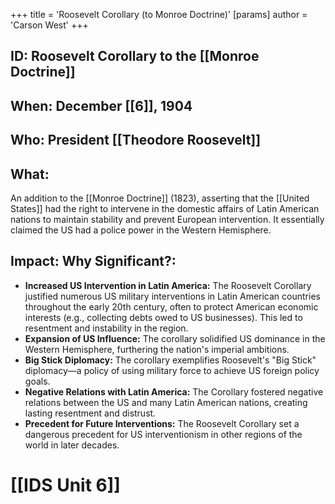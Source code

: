 +++
 title = 'Roosevelt Corollary (to Monroe Doctrine)'
[params]
	author = 'Carson West'
+++
## ID: Roosevelt Corollary to the [[Monroe Doctrine]]

## When: December [[6]], 1904

## Who:  President [[Theodore Roosevelt]]

## What:  
An addition to the [[Monroe Doctrine]] (1823), asserting that the [[United States]] had the right to intervene in the domestic affairs of Latin American nations to maintain stability and prevent European intervention.  It essentially claimed the US had a police power in the Western Hemisphere.

## Impact: Why Significant?:
* **Increased US Intervention in Latin America:** The Roosevelt Corollary justified numerous US military interventions in Latin American countries throughout the early 20th century, often to protect American economic interests (e.g., collecting debts owed to US businesses). This led to resentment and instability in the region.
* **Expansion of US Influence:**  The corollary solidified US dominance in the Western Hemisphere, furthering the nation's imperial ambitions.
* **Big Stick Diplomacy:** The corollary exemplifies Roosevelt's "Big Stick" diplomacy—a policy of using military force to achieve US foreign policy goals.
* **Negative Relations with Latin America:** The Corollary fostered negative relations between the US and many Latin American nations, creating lasting resentment and distrust.
* **Precedent for Future Interventions:** The Roosevelt Corollary set a dangerous precedent for US interventionism in other regions of the world in later decades.

# [[IDS Unit 6]]